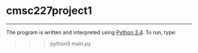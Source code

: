 # cmsc227project1
---
The program is written and interpreted using [Python 3.4](https://www.python.org/downloads/).
To run, type:
>>> python3 main.py
